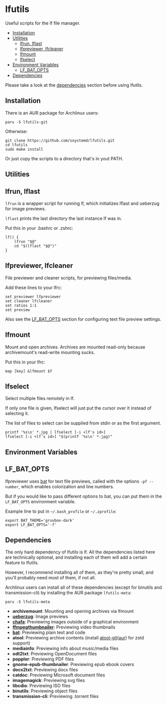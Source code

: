 # lfutils

Useful scripts for the lf file manager.

* [Installation](#installation)
* [Utilities](#utilities)
  * [lfrun, lflast](#lfrun-lflast)
  * [lfpreviewer, lfcleaner](#lfpreviewer-lfcleaner)
  * [lfmount](#lfmount)
  * [lfselect](#lfselect)
* [Environment Variables](#environment-variables)
  * [LF_BAT_OPTS](#lf_bat_opts)
* [Dependencies](#dependencies)

Please take a look at the [dependencies](#dependencies)
section before using lfutils.

## Installation

There is an AUR package for Archlinux users:

```
paru -S lfutils-git
```

Otherwise:

```
git clone https://github.com/soystemd/lfutils.git
cd lfutils
sudo make install
```

Or just copy the scripts to a directory that's in yout PATH.

## Utilities

## lfrun, lflast

`lfrun` is a wrapper script for running lf, which
initializes lflast and ueberzug for image previews.

`lflast` prints the last directory the last instance lf was in.

Put this in your .bashrc or .zshrc:

```
lf() {
    lfrun "$@"
    cd "$(lflast "$@")"
}
```

## lfpreviewer, lfcleaner

File previewer and cleaner scripts, for previewing files/media.

Add these lines to your lfrc:

```
set previewer lfpreviewer
set cleaner lfcleaner
set ratios 1:1
set preview
```

Also see the [LF_BAT_OPTS](#lf_bat_opts) section for configuring
text file preview settings.

## lfmount

Mount and open archives. Archives are mounted read-only because
archivemount's read-write mounting sucks.

Put this in your lfrc:

```
map [key] &lfmount $f
```

## lfselect

Select multiple files remotely in lf.

If only one file is given, lfselect will just put
the cursor over it instead of selecting it.

The list of files to select can be supplied from
stdin or as the first argument.

```
printf '%s\n' *.jpg | lfselect [-i <lf's id>]
lfselect [-i <lf's id>] "$(printf '%s\n' *.jpg)"
```

## Environment Variables

## LF_BAT_OPTS

lfpreviewer uses [bat](https://github.com/sharkdp/bat)
for text file previews, called with the options `-pf --number`, which enables
colorization and line numbers.

But if you would like to pass different options to bat,
you can put them in the `LF_BAT_OPTS` environment variable.

Example line to put in `~/.bash_profile` or `~/.zprofile`:

```
export BAT_THEME='gruvbox-dark'
export LF_BAT_OPTS='-f'
```

## Dependencies

The only hard dependency of lfutils is lf.
All the dependencies listed here are technically optional,
and installing each of them will add a certain feature
to lfutils.

However, I recommend installing all of them,
as they're pretty small, and you'll probably need most of them,
if not all.

Archlinux users can install all of these dependencies
(except for binutils and transmission-cli)
by installing the AUR package `lfutils-meta`:

```
paru -S lfutils-meta
```

- **archivemount**: Mounting and opening archives via lfmount
- **[ueberzug](https://github.com/seebye/ueberzug)**: Image previews
- **[chafa](https://github.com/hpjansson/chafa)**: Previewing images outside of a graphical environment
- **[ffmpegthumbnailer](https://github.com/dirkvdb/ffmpegthumbnailer)**: Previewing video thumbnails
- **[bat](https://github.com/sharkdp/bat)**: Previewing plain text and code
- **atool**: Previewing archive contents (install [atool-git](https://github.com/solsticedhiver/atool)([aur](https://aur.archlinux.org/packages/atool-git)) for zstd support)
- **mediainfo**: Previewing info about music/media files
- **odt2txt**: Previewing OpenDocument files
- **poppler**: Previewing PDF files
- **gnome-epub-thumbnailer**: Previewing epub ebook covers
- **docx2txt**: Previewing docx files
- **catdoc**: Previewing Microsoft document files
- **imagemagick**: Previewing svg files
- **libcdio**: Previewing ISO files
- **binutils**: Previewing object files
- **transmission-cli**: Previewing .torrent files
